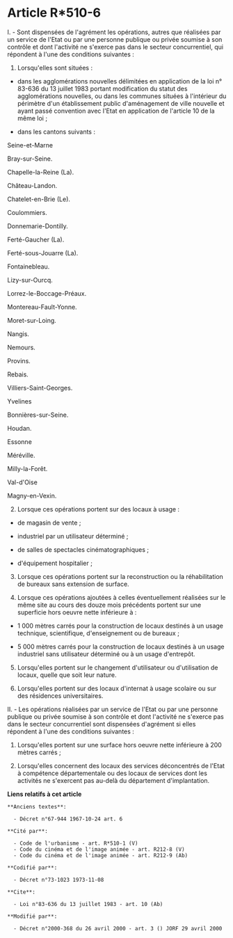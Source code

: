 # Article R*510-6

I. - Sont dispensées de l'agrément les opérations, autres que réalisées par un service de l'Etat ou par une personne publique
ou privée soumise à son contrôle et dont l'activité ne s'exerce pas dans le secteur concurrentiel, qui répondent à l'une des
conditions suivantes :

1. Lorsqu'elles sont situées :

- dans les agglomérations nouvelles délimitées en application de la loi n° 83-636 du 13 juillet 1983 portant modification du
statut des agglomérations nouvelles, ou dans les communes situées à l'intérieur du périmètre d'un établissement public
d'aménagement de ville nouvelle et ayant passé convention avec l'Etat en application de l'article 10 de la même loi ;

- dans les cantons suivants :

Seine-et-Marne

Bray-sur-Seine.

Chapelle-la-Reine (La).

Château-Landon.

Chatelet-en-Brie (Le).

Coulommiers.

Donnemarie-Dontilly.

Ferté-Gaucher (La).

Ferté-sous-Jouarre (La).

Fontainebleau.

Lizy-sur-Ourcq.

Lorrez-le-Boccage-Préaux.

Montereau-Fault-Yonne.

Moret-sur-Loing.

Nangis.

Nemours.

Provins.

Rebais.

Villiers-Saint-Georges.

Yvelines

Bonnières-sur-Seine.

Houdan.

Essonne

Méréville.

Milly-la-Forêt.

Val-d'Oise

Magny-en-Vexin.

2. Lorsque ces opérations portent sur des locaux à usage :

- de magasin de vente ;

- industriel par un utilisateur déterminé ;

- de salles de spectacles cinématographiques ;

- d'équipement hospitalier ;

3. Lorsque ces opérations portent sur la reconstruction ou la réhabilitation de bureaux sans extension de surface.

4. Lorsque ces opérations ajoutées à celles éventuellement réalisées sur le même site au cours des douze mois précédents
portent sur une superficie hors oeuvre nette inférieure à :

- 1 000 mètres carrés pour la construction de locaux destinés à un usage technique, scientifique, d'enseignement ou de
bureaux ;

- 5 000 mètres carrés pour la construction de locaux destinés à un usage industriel sans utilisateur déterminé ou à un usage
d'entrepôt.

5. Lorsqu'elles portent sur le changement d'utilisateur ou d'utilisation de locaux, quelle que soit leur nature.

6. Lorsqu'elles portent sur des locaux d'internat à usage scolaire ou sur des résidences universitaires.

II. - Les opérations réalisées par un service de l'Etat ou par une personne publique ou privée soumise à son contrôle et dont
l'activité ne s'exerce pas dans le secteur concurrentiel sont dispensées d'agrément si elles répondent à l'une des conditions
suivantes :

1. Lorsqu'elles portent sur une surface hors oeuvre nette inférieure à 200 mètres carrés ;

2. Lorsqu'elles concernent des locaux des services déconcentrés de l'Etat à compétence départementale ou des locaux de
services dont les activités ne s'exercent pas au-delà du département d'implantation.

**Liens relatifs à cet article**

	**Anciens textes**:

	  - Décret n°67-944 1967-10-24 art. 6

	**Cité par**:

	  - Code de l'urbanisme - art. R*510-1 (V)
	  - Code du cinéma et de l'image animée - art. R212-8 (V)
	  - Code du cinéma et de l'image animée - art. R212-9 (Ab)

	**Codifié par**:

	  - Décret n°73-1023 1973-11-08

	**Cite**:

	  - Loi n°83-636 du 13 juillet 1983 - art. 10 (Ab)

	**Modifié par**:

	  - Décret n°2000-368 du 26 avril 2000 - art. 3 () JORF 29 avril 2000
